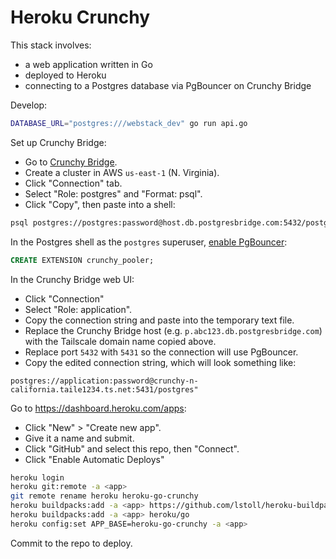 # Heroku Crunchy

This stack involves:

* a web application written in Go
* deployed to Heroku
* connecting to a Postgres database via PgBouncer on Crunchy Bridge

Develop:

```bash
DATABASE_URL="postgres:///webstack_dev" go run api.go
```

Set up Crunchy Bridge:

* Go to [Crunchy Bridge](https://crunchybridge.com/).
* Create a cluster in AWS `us-east-1` (N. Virginia).
* Click "Connection" tab.
* Select "Role: postgres" and "Format: psql".
* Click "Copy", then paste into a shell:

```bash
psql postgres://postgres:password@host.db.postgresbridge.com:5432/postgres
```

In the Postgres shell as the `postgres` superuser,
[enable PgBouncer](https://docs.crunchybridge.com/how-to/pgbouncer/):

```sql
CREATE EXTENSION crunchy_pooler;
```

In the Crunchy Bridge web UI:

* Click "Connection"
* Select "Role: application".
* Copy the connection string and paste into the temporary text file.
* Replace the Crunchy Bridge host (e.g. `p.abc123.db.postgresbridge.com`)
  with the Tailscale domain name copied above.
* Replace port `5432` with `5431` so the connection will use PgBouncer.
* Copy the edited connection string, which will look something like:

```
postgres://application:password@crunchy-n-california.taile1234.ts.net:5431/postgres"
```

Go to <https://dashboard.heroku.com/apps>:

* Click "New" > "Create new app".
* Give it a name and submit.
* Click "GitHub" and select this repo, then "Connect".
* Click "Enable Automatic Deploys"

```bash
heroku login
heroku git:remote -a <app>
git remote rename heroku heroku-go-crunchy
heroku buildpacks:add -a <app> https://github.com/lstoll/heroku-buildpack-monorepo
heroku buildpacks:add -a <app> heroku/go
heroku config:set APP_BASE=heroku-go-crunchy -a <app>
```

Commit to the repo to deploy.

